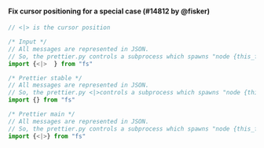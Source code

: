 #### Fix cursor positioning for a special case (#14812 by @fisker)

<!-- prettier-ignore -->
```js
// <|> is the cursor position

/* Input */
// All messages are represented in JSON.
// So, the prettier.py controls a subprocess which spawns "node {this_file}".
import {<|>  } from "fs"

/* Prettier stable */
// All messages are represented in JSON.
// So, the prettier.py <|>controls a subprocess which spawns "node {this_file}".
import {} from "fs"

/* Prettier main */
// All messages are represented in JSON.
// So, the prettier.py controls a subprocess which spawns "node {this_file}".
import {<|>} from "fs"
```
